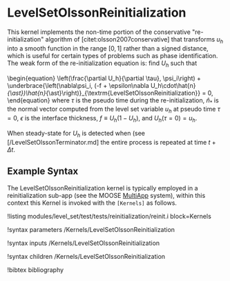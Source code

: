 # LevelSetOlssonReinitialization

This kernel implements the non-time portion of the conservative "re-initialization" algorithm
of [citet:olsson2007conservative] that transforms $u_h$ into a smooth function in the range $[0, 1]$
rather than a signed distance, which is useful for certain types of problems such as phase
identification. The weak form of the re-initialization equation is: find $U_h$ such that

\begin{equation}
  \left(\frac{\partial U_h}{\partial \tau}, \psi_i\right) + \underbrace{\left(\nabla\psi_i, (-f + \epsilon\nabla U_h\cdot\hat{n}_{\ast})\hat{n}_{\ast}\right)}_{\textrm{LevelSetOlssonReinitialization}} = 0,
\end{equation}
where $\tau$ is the pseudo time
during the re-initialization, $\hat{n}_{\ast}$ is the normal vector
computed from the level set variable $u_h$ at pseudo time $\tau=0$,
$\epsilon$ is the interface thickness, $f\equiv U_h(1-U_h)$, and
$U_h(\tau=0) = u_h$.

When steady-state for $U_h$ is detected when (see [/LevelSetOlssonTerminator.md] the entire process
is repeated at time $t+\Delta t$.

## Example Syntax

The LevelSetOlssonReinitialization kernel is typically employed in a reinitialization sub-app (see
the MOOSE [MultiApp](/MultiApps/index.md) system), within this context this Kernel is invoked with
the `[Kernels]` as follows.

!listing modules/level_set/test/tests/reinitialization/reinit.i block=Kernels

!syntax parameters /Kernels/LevelSetOlssonReinitialization

!syntax inputs /Kernels/LevelSetOlssonReinitialization

!syntax children /Kernels/LevelSetOlssonReinitialization



!bibtex bibliography


